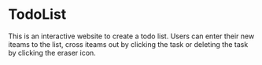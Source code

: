 # TodoList
This is an interactive website to create a todo list. 
Users can enter their new iteams to the list, cross iteams out by clicking the task or deleting the task by clicking the eraser icon. 

